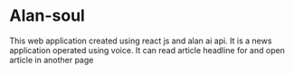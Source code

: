 # Alan-soul
This web application created using react js and alan ai api. It is a news application operated using voice. It can read article headline for and open article in another page
